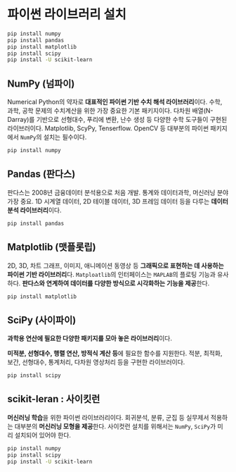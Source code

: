 # 파이썬 라이브러리 설치

```bash
pip install numpy
pip install pandas
pip install matplotlib
pip install scipy
pip install -U scikit-learn
```

## NumPy (넘파이)

Numerical Python의 약자로 **대표적인 파이썬 기반 수치 해석 라이브러리**이다.
수학, 과학, 공학 문제의 수치계산을 위한 가장 중요한 기본 패키지이다. 다차원 배열(N-Darray)를 기반으로 선형대수, 푸리에 변환, 난수 생성 등 다양한 수학 도구들이 구현된 라이브러이다. Matplotlib, ScyPy, Tenserflow. OpenCV 등 대부분의 파이썬 패키지에서 `NumPy`의 설치는 필수이다.

```bash
pip install numpy
```

## Pandas (판다스)

판다스는 2008년 금융데이터 분석용으로 처음 개발. 통계와 데이터과학, 머신러닝 분야 가장 중요.
1D 시계열 데이터, 2D 테이블 데이터, 3D 프레임 데이터 등을 다루는 **데이터 분석 라이브러리**이다.

```bash
pip install pandas
```

## Matplotlib (맷플롯립)

2D, 3D, 차트 그래프, 이미지, 애니메이션 동영상 등 **그래픽으로 표현하는 데 사용하는 파이썬 기반 라이브러리**다. `Matploatlib`의 인터페이스는 `MAPLAB`의 플로팅 기능과 유사하다.
**판다스와 연계하여 데이터를 다양한 방식으로 시각화하는 기능을 제공**한다.

```bash
pip install matplotlib
```

## SciPy (사이파이)

**과학용 연산에 필요한 다양한 패키지를 모아 놓은 라이브러리**이다.

**미적분, 선형대수, 행렬 연산, 방적식 계산 등**에 필요한 함수를 지원한다.
적분, 최적화, 보간, 선형대수, 통계처리, 다차원 영상처리 등을 구현한 라이브러이다.

```bash
pip install scipy
```

## scikit-leran :  사이킷런

**머신러닝 학습**을 위한 파이썬 라이브러리이다.
회귀분석, 분류, 군집 등 실무제서 적용하는 대부분의 **머신러닝 모형을 제공**한다.
사이컷런 설치를 위해서는 `NumPy`, `SciPy`가 미리 설치되어 있어야 한다.

```bash
pip install numpy
pip install scipy
pip install -U scikit-learn
```
